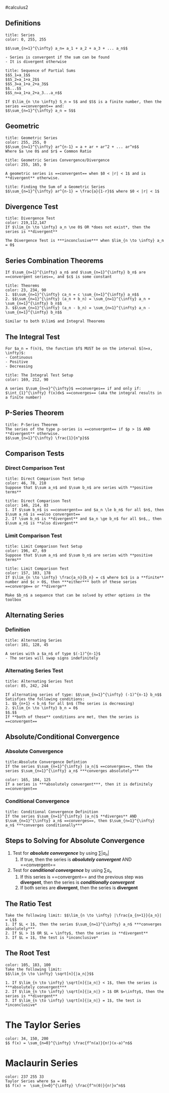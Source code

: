#calculus2 

## Definitions

```ad-abstract
title: Series
color: 0, 255, 255

$$\sum_{n=1}^{\infty} a_n= a_1 + a_2 + a_3 + ... a_n$$

- Series is convergent if the sum can be found
- It is divergent otherwise
```


```ad-summary
title: Sequence of Partial Sums
$$S_1=a_1$$
$$S_2=a_1+a_2$$
$$S_3=a_1+a_2+a_3$$
$$...$$
$$S_n=a_1+a_2+a_3...a_n$$

If $\lim_{n \to \infty} S_n = S$ and $S$ is a finite number, then the series ==convergent== and:
$$\sum_{n=1}^{\infty} a_n = S$$

```


## Geometric

```ad-summary
title: Geometric Series
color: 255, 255, 0
$$\sum_{n=1}^{\infty} ar^{n-1} = a + ar + ar^2 + ... ar^n$$
Where $a \ne 0$ and $r$ = Common Ratio
```


```ad-info
title: Geometric Series Convergence/Divergence
color: 255, 165, 0

A geometric series is ==convergent== when $0 < |r| < 1$ and is **divergent** otherwise.
```


```ad-important
title: Finding the Sum of a Geometric Series
$$\sum_{n=1}^{\infty} ar^{n-1} = \frac{a}{1-r}$$ where $0 < |r| < 1$
```

## Divergence Test

```ad-important
title: Divergence Test
color: 219,112,147
If $\lim_{n \to \infty} a_n \ne 0$ OR *does not exist*, then the series is **divergent**
```


```ad-warning
The Divergence Test is ***inconclusive*** when $lim_{n \to \infty} a_n = 0$
```


## Series Combination Theorems

```ad-note
If $\sum_{n=1}^{\infty} a_n$ and $\sum_{n=1}^{\infty} b_n$ are ==convergent series==, and $c$ is some constant 
```

```ad-summary
title: Theorems
color: 23, 234, 90
1. $$\sum_{n=1}^{\infty} ca_n = c \sum_{n=1}^{\infty} a_n$$
2. $$\sum_{n=1}^{\infty} (a_n + b_n) = \sum_{n=1}^{\infty} a_n + \sum_{n=1}^{\infty} b_n$$
3. $$\sum_{n=1}^{\infty} (a_n - b_n) = \sum_{n=1}^{\infty} a_n - \sum_{n=1}^{\infty} b_n$$
```

```ad-summary
Similar to both $\lim$ and Integral Theorems
```

## The Integral Test

```ad-warning
For $a_n = f(n)$, the function $f$ MUST be on the interval $[n=x, \infty)$:
- Continuous
- Positive
- Decreasing
```

```ad-summary
title: The Integral Test Setup
color: 169, 212, 90

A series $\sum_{n=x}^{\infty}$ ==converges== if and only if:
$\int_{1}^{\infty} f(x)dx$ ==converges== (aka the integral results in a finite number)
```

## P-Series Theorem

```ad-important
title: P-Series Theorem
The series of the type p-series is ==convergent== if $p > 1$ AND **divergent** otherwise.
$$\sum_{n=1}^{\infty} \frac{1}{n^p}$$
```

## Comparison Tests

### Direct Comparison Test

```ad-abstract
title: Direct Comparison Test Setup
color: 46, 78, 210
Suppose that $\sum a_n$ and $\sum b_n$ are series with **positive terms**
```

```ad-important
title: Direct Comparison Test
color: 146, 214, 83
1. If $\sum b_n$ is ==convergent== and $a_n \le b_n$ for all $n$, then $\sum a_n$ is ==also convergent==
2. If \sum b_n$ is **divergent** and $a_n \ge b_n$ for all $n$,, then $\sum a_n$ is **also divergent** 
```

### Limit Comparison Test

```ad-summary
title: Limit Comparison Test Setup
color: 196, 47, 69
Suppose that $\sum a_n$ and $\sum b_n$ are series with **positive terms**
```

```ad-important
title: Limit Comparison Test
color: 157, 103, 178
If $\lim_{n \to \infty} \frac{a_n}{b_n} = c$ where $c$ is a **finite** number and $c > 0$, then ***either*** both of these series ==converge== or **diverge**
```

```ad-note
Make $b_n$ a sequence that can be solved by other options in the toolbox
```

## Alternating Series

### Definition

```ad-summary
title: Alternating Series
color: 181, 128, 45

A series with a $a_n$ of type $(-1)^{n-1}$
- The series will swap signs indefinitely
```

### Alternating Series Test

```ad-important
title: Alternating Series Test
color: 85, 242, 244

If alternating series of type: $$\sum_{n=1}^{\infty} (-1)^{n-1} b_n$$
Satisfies the following conditions:
1. $b_{n+1} < b_n$ for all $n$ (The series is decreasing) 
2. $\lim_{n \to \infty} b_n = 0$
$$.$$
If **both of these** conditions are met, then the series is ==convergent==
```

## Absolute/Conditional Convergence

### Absolute Convergence

```ad-important
title:Absolute Convergence Defintion
If the series $\sum_{n=1}^{\infty} |a_n|$ ==converges==, then the series $\sum_{n=1}^{\infty} a_n$ ***converges absolutely***
```

```ad-note
color: 165, 104, 125
If a series is ***absolutely convergent***, then it is definitely ==convergent==
```

### Conditional Convergence

```ad-important
title: Conditional Convergence Definition
If the series $\sum_{n=1}^{\infty} |a_n|$ **diverges** AND $\sum_{n=1}^{\infty} a_n$ ==converges==, then $\sum_{n=1}^{\infty} a_n$ ***converges conditionally***
```

## Steps to Solving for Absolute Convergence

1. Test for ***absolute convergence*** by using $\sum |a_n|$
	1. If true, then the series is ***absolutely convergent*** AND ==convergent==
2. Test for ***conditional convergence*** by using  $\sum a_n$
	1. If this series is ==convergent== and the previous step was **divergent**, then the series is ***conditionally convergent***
	2. If both series are **divergent**, then the series is **divergent**

## The Ratio Test

```ad-important
Take the following limit: $$\lim_{n \to \infty} |\frac{a_{n+1}}{a_n}| = L$$ 
1. If $L < 1$, then the series $\sum_{n=1}^{\infty} a_n$ ***converges absolutely***
2. If $L > 1$ OR $L = \infty$, then the series is **divergent**
3. If $L = 1$, the test is *inconclusive*
```

## The Root Test

```ad-important
color: 105, 183, 100
Take the following limit:
$$\lim_{n \to \infty} \sqrt[n]{|a_n|}$$

1. If $\lim_{n \to \infty} \sqrt[n]{|a_n|} < 1$, then the series is ***absolutely convergent***
2. If $\lim_{n \to \infty} \sqrt[n]{|a_n|} > 1$ OR $=\infty$, then the series is **divergent**
3. If $\lim_{n \to \infty} \sqrt[n]{|a_n|} = 1$, the test is *inconclusive*
```

# The Taylor Series

```ad-important
color: 34, 150, 200
$$ f(x) = \sum_{n=0}^{\infty} \frac{f^n(a)}{n!}(x-a)^n$$
```

# Maclaurin Series

```ad-note
color: 237 255 33
Taylor Series where $a = 0$
$$ f(x) =  \sum_{n=0}^{\infty} \frac{f^n(0)}{n!}x^n$$
```























